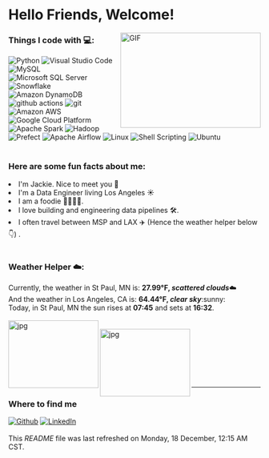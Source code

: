 <h1>Hello Friends, Welcome!</h1>
<img align="right" alt="GIF" src="https://github.com/jackie-yt-wang/jackie-yt-wang/blob/main/code.gif?raw=True" width="280" height="190" />
</ul>
</p>
<h3>Things I code with 💻:</h3>
<p>
<img alt="Python" src="https://img.shields.io/badge/-Python-3776AB?style=flat-square&logo=python&logoColor=white" />
<img alt="Visual Studio Code" src="https://img.shields.io/badge/-Visual%20Studio%20Code-007ACC?style=flat-square&logo=visual-studio-code&logoColor=white" />

<img alt="MySQL" src="https://img.shields.io/badge/-MySQL-4479A1?style=flat-square&logo=mysql&logoColor=white" />
<img alt="Microsoft SQL Server" src="https://img.shields.io/badge/-Microsoft%20SQL%20Server-CC2927?style=flat-square&logo=microsoft%20sql%20server&logoColor=white" />
<img alt="Snowflake" src="https://img.shields.io/badge/-Snowflake-1587D4?style=flat-square&logo=Snowflake&logoColor=white" />
<img alt="Amazon DynamoDB" src="https://img.shields.io/badge/-Amazon%20DynamoDB-4053D6?style=flat-square&logo=Amazon%20DynamoDB&logoColor=white" />

<img alt="github actions" src="https://img.shields.io/badge/-Github_Actions-2088FF?style=flat-square&logo=github-actions&logoColor=white" />
<img alt="git" src="https://img.shields.io/badge/-Git-F05032?style=flat-square&logo=git&logoColor=white" />
<img alt="Amazon AWS" src="https://img.shields.io/badge/-Amazon%20AWS-232F3E?style=flat-square&logo=Amazon%20AWS&logoColor=white" />
<img alt="Google Cloud Platform" src="https://img.shields.io/badge/-Google_Cloud_Platform-1a73e8?style=flat-square&logo=google-cloud&logoColor=white" />
<img alt="Apache Spark" src="https://img.shields.io/badge/-Apache%20Spark-E25A1C?style=flat-square&logo=Apache%20Spark&logoColor=white" />
<img alt="Hadoop" src="https://img.shields.io/badge/-Hadoop-FABC09?style=flat-square&logo=Apache&logoColor=white" />

<img alt="Prefect" src="https://img.shields.io/badge/-Prefect-3C3C3D?style=flat-square&logo=Prefect&logoColor=white" />
<img alt="Apache Airflow" src="https://img.shields.io/badge/-Apache%20Airflow-007A88?style=flat-square&logo=Apache%20Airflow&logoColor=white" />
<img alt="Linux" src="https://img.shields.io/badge/-Linux-FCC624?style=flat-square&logo=linux&logoColor=black" />
<img alt="Shell Scripting" src="https://img.shields.io/badge/-Shell%20Scripting-121011?style=flat-square&logo=gnu-bash&logoColor=white" />
<img alt="Ubuntu" src="https://img.shields.io/badge/-Ubuntu-E95420?style=flat-square&logo=Ubuntu&logoColor=white" />
<br/>
<br/>
<p>
<h3>Here are some fun facts about me:</h3>

<li>I'm Jackie. Nice to meet you 👋</li>
<li>I'm a Data Engineer living Los Angeles ☀️</li>
<li>I am a foodie 🍜🥘🍣🍖.</li>
<li>I love building and engineering data pipelines 🛠️.</li>
<li>I often travel between MSP and LAX ✈️ (Hence the weather helper below 👇) .</li>
<br/>
 <h3>Weather Helper ☁️:</h3>
Currently, the weather in St Paul, MN is: <b>27.99°F, <i>scattered clouds</i></b>☁️</br>And the weather in Los Angeles, CA is: <b>64.44°F, <i>clear sky</i></b>:sunny:</br>Today, in St Paul, MN the sun rises at <b>07:45</b> and sets at <b>16:32</b>.<br/><br/><img align='left' alt='jpg' src='https://thumbs.dreamstime.com/b/twin-cities-skyline-monochrome-silhouette-vector-illustration-203367510.jpg' width='180' height='135' /><br/><img align='left' alt='jpg' src='https://static.vecteezy.com/system/resources/previews/013/749/922/original/los-angeles-city-skyline-silhouette-background-in-california-landscape-black-and-white-silhouette-vector.jpg' width='180' height='135' /><br/><br/><br/><br/><br/><br/><hr><h3>Where to find me</h3><p><a href='https://github.com/jackie-yt-wang' target='_blank'><img alt='Github' src='https://img.shields.io/badge/GitHub-%2312100E.svg?&style=for-the-badge&logo=Github&logoColor=white' /></a> <a href='https://www.linkedin.com/in/jackie-yutang-wang/' target='_blank'><img alt='LinkedIn' src='https://img.shields.io/badge/linkedin-%230077B5.svg?&style=for-the-badge&logo=linkedin&logoColor=white' /></a><br/><br/>This <i>README</i> file was last refreshed on Monday, 18 December, 12:15 AM  CST.</p>
